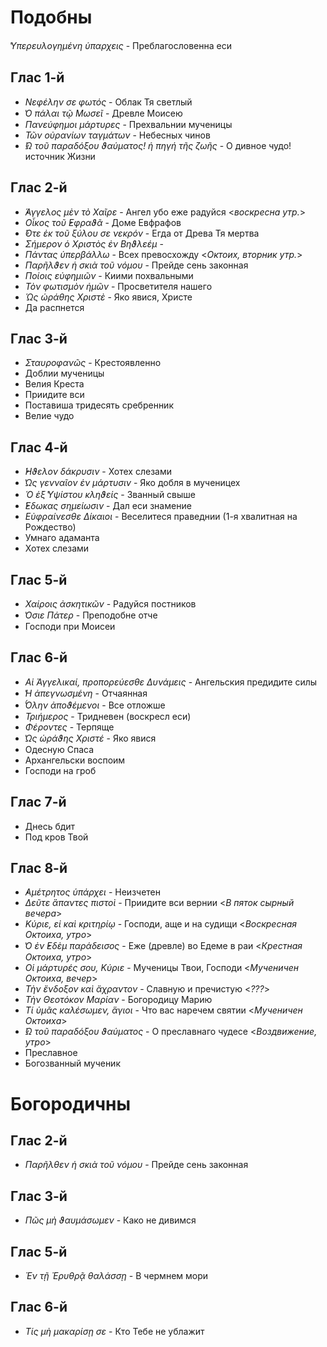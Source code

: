 
# Подобны

*̔Υπερευλογημένη ὑπαρχεις* - Преблагословенна еси

## Глас 1-й

- *Νεφέλην σε φωτός* - Облак Тя светлый
- *̔Ο πάλαι τῷ Μωσεῖ* - Древле Моисею
- *Πανεύφημοι μάρτυρες* - Прехвальнии мученицы
- *Τῶν οὐρανίων ταγμάτων* - Небесных чинов
- *̓́Ω τοῦ παραδόξου ϑαύματος! ἡ πηγή τῆς ζωῆς* - О дивное чудо! источник Жизни

## Глас 2-й

- *̓́Αγγελος μὲν τὸ Χαῖρε* - Ангел убо еже радуйся <*воскресна утр.*>
- *Οἶκος τοῦ ̓Εφραϑᾶ* - Доме Евфрафов
- *̓́Οτε ἐκ τοῦ ξύλου σε νεκρόν* - Егда от Древа Тя мертва
- *Σήμερον ὁ Χριστὸς ἐν Βηϑλεέμ* -
- *Πάντας ὑπερβάλλω* - Всех превосхожду <*Октоих, вторник утр.*>
- *Παρῆλϑεν ἡ σκιὰ τοῦ νόμου* - Прейде сень законная
- *Ποίοις εὐφημιῶν* - Киими похвальными
- *Τὸν φωτισμὸν ἡμῶν* - Просветителя нашего
- *Ὡς ὡράθης Χριστὲ* - Яко явися, Христе 
- Да распнется

## Глас 3-й

- *Σταυροφανῶς* - Крестоявленно
- Доблии мученицы
- Велия Креста
- Приидите вси
- Поставиша тридесять сребренник
- Велие чудо

## Глас 4-й

- *̓́Ηϑελον δάκρυσιν* - Хотех слезами
- *̔Ως γενναῖον ἐν μάρτυσιν* - Яко добля в мученицех
- *Ὁ ἐξ ̔Υψίστου κληϑείς* - Званный свыше
- *̓́Εδωκας σημείωσιν* - Дал еси знамение
- *Εὐφραίνεσθε Δίκαιοι* - Веселитеся праведнии (1-я хвалитная на Рождество)
- Умнаго адаманта
- Хотех слезами

## Глас 5-й

- *Χαίροις ἀσκητικῶν* - Радуйся постников
- *̔Οσιε  Πάτερ* - Преподобне отче
- Господи при Моисеи

## Глас 6-й

- *Αἱ Ἀγγελικαί, προπορεύεσθε Δυνάμεις* - Ангельския предидите силы
- *̔Η ἀπεγνωσμένη* - Отчаянная
- *̔́Ολην ἀποϑέμενοι* - Все отложше
- *Τριήμερος* - Тридневен (воскресл еси)
- *Φέροντες* - Терпяще
- *̔Ως ὡράϑης Χριστέ* - Яко явися
- Одесную Спаса
- Архангельски воспоим
- Господи на гроб

## Глас 7-й

- Днесь бдит
- Под кров Твой

## Глас 8-й

- *̓Αμέτρητος ὑπάρχει* - Неизчетен
- *Δεῦτε ἂπαντες πιστοὶ* - Приидите вси вернии <*В пяток сырный вечера*>
- *Κύριε, εἰ καὶ κριτηρίῳ* - Господи, аще и на судищи <*Воскресная Октоиха, утро*>
- *̔Ο ἐν ̓Εδὲμ παράδεισος* - Еже (древле) во Едеме в раи <*Крестная Октоиха, утро*>
- *Οἱ μάρτυρές σου, Κύριε* - Мученицы Твои, Господи <*Мученичен Октоиха, вечер*>
- *Τὴν ἔνδοξον καὶ ἄχραντον* - Славную и пречистую <*???*>
- *Τὴν Θεοτόκον Μαρίαν* - Богородицу Марию
- *Τί ὑμᾶς καλέσωμεν, ἅγιοι* - Что вас наречем святии <*Мученичен Октоиха*>
- *̓́Ω τοῦ παραδόξου ϑαύματος* - О преславнаго чудесе <*Воздвижение, утро*>
- Преславное
- Богозванный мученик

# Богородичны

## Глас 2-й

- *Παρῆλθεν ἡ σκιὰ τοῦ νόμου* - Прейде сень законная

## Глас 3-й

- *Πῶς μὴ ϑαυμάσωμεν* - Како не дивимся

## Глас 5-й

- *Ἐν τῇ Ἐρυθρᾷ θαλάσσῃ* - В чермнем мори

## Глас 6-й

- *Τίς μὴ μακαρίσῃ σε* - Кто Тебе не ублажит
